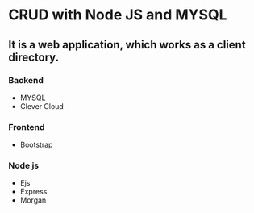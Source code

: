 # CRUD with Node JS and MYSQL

## It is a web application, which works as a client directory.

### Backend
- MYSQL
- Clever Cloud

### Frontend
- Bootstrap

### Node js

- Ejs
- Express
- Morgan